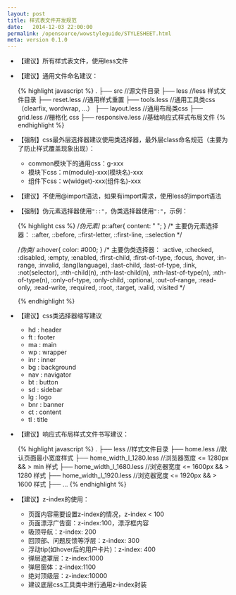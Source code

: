 ```yaml
---
layout: post
title: 样式表文件开发规范
date:   2014-12-03 22:00:00
permalink: /opensource/wowstyleguide/STYLESHEET.html
meta: version 0.1.0
---
```


* 【建议】所有样式表文件，使用less文件
* 【建议】通用文件命名建议：

    {% highlight javascript %}
    .
    ├── src         //源文件目录
        ├── less         //less 样式文件目录
            ├── reset.less       //通用样式重置
            ├── tools.less       //通用工具类css（clearfix, wordwrap, ...）
            ├── layout.less      //通用布局类css
            ├── grid.less        //栅格化 css
            ├── responsive.less  //基础响应式样式布局文件
    {% endhighlight %}

* 【强制】css最外层选择器建议使用类选择器，最外层class命名规范（主要为了防止样式覆盖现象出现）：
    * common模块下的通用css：g-xxx
    * 模块下css：m(module)-xxx(模块名)-xxx
    * 组件下css：w(widget)-xxx(组件名)-xxx
* 【建议】不使用@import语法，如果有import需求，使用less的import语法
* 【强制】伪元素选择器使用`"::"`，伪类选择器使用`":"`，示例：

    {% highlight css %}
    /*伪元素*/
    p::after{
        content: " ";
    }
    /*
        主要伪元素选择器：
        ::after, ::before, ::first-letter, ::first-line, ::selection
    */
    
    /*伪类*/
    a:hover{
        color: #000;
    }
    /*
        主要伪类选择器：
        :active, :checked, :disabled, :empty, :enabled, :first-child, :first-of-type, :focus, 
        :hover, :in-range, :invalid, :lang(language), :last-child, :last-of-type, :link, :not(selector),
        :nth-child(n), :nth-last-child(n), :nth-last-of-type(n), :nth-of-type(n), :only-of-type, :only-child,
        :optional, :out-of-range, :read-only, :read-write, :required, :root, :target, :valid, :visited
    */
    
    {% endhighlight %}

* 【建议】css类选择器缩写建议
    * hd  : header
    * ft  : footer
    * ma  : main
    * wp  : wrapper
    * inr : inner
    * bg  : background
    * nav : navigator
    * bt  : button
    * sd  : sidebar
    * lg  : logo
    * bnr : banner
    * ct  : content
    * tl  : title
* 【建议】响应式布局样式文件书写建议：

    {% highlight javascript %}
    .
    ├── less                 //样式文件目录
        ├── home.less                   //默认页面最小宽度样式
        ├── home_width_l_1280.less      //浏览器宽度 <= 1280px && > min 样式
        ├── home_width_l_1680.less      //浏览器宽度 <= 1600px && > 1280 样式
        ├── home_width_l_1920.less      //浏览器宽度 <= 1920px && > 1600 样式
        ├── ...
    {% endhighlight %}
* 【建议】z-index的使用：
    * 页面内容需要设置z-index的情况，z-index < 100
    * 页面漂浮广告窗：z-index:100，漂浮框内容
    * 吸顶导航：z-index: 200
    * 回顶部、问题反馈等浮层：z-index: 300
    * 浮动tip(如hover后的用户卡片)：z-index: 400
    * 弹层遮罩层：z-index:1000
    * 弹层窗体：z-index:1100
    * 绝对顶级层：z-index:10000
    * 建议底层css工具类中进行通用z-index封装
